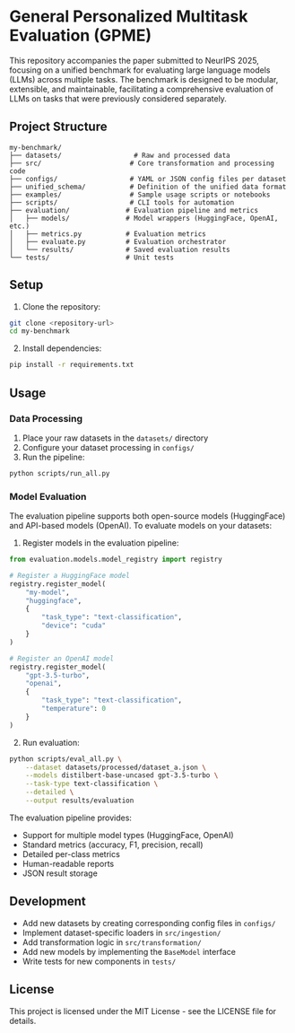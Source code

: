 # General Personalized Multitask Evaluation (GPME)

This repository accompanies the paper submitted to NeurIPS 2025, focusing on a unified benchmark for evaluating large language models (LLMs) across multiple tasks. The benchmark is designed to be modular, extensible, and maintainable, facilitating a comprehensive evaluation of LLMs on tasks that were previously considered separately.

## Project Structure

```
my-benchmark/
├── datasets/                  # Raw and processed data
├── src/                      # Core transformation and processing code
├── configs/                  # YAML or JSON config files per dataset
├── unified_schema/           # Definition of the unified data format
├── examples/                 # Sample usage scripts or notebooks
├── scripts/                  # CLI tools for automation
├── evaluation/              # Evaluation pipeline and metrics
│   ├── models/              # Model wrappers (HuggingFace, OpenAI, etc.)
│   ├── metrics.py           # Evaluation metrics
│   ├── evaluate.py          # Evaluation orchestrator
│   └── results/             # Saved evaluation results
└── tests/                   # Unit tests
```

## Setup

1. Clone the repository:
```bash
git clone <repository-url>
cd my-benchmark
```

2. Install dependencies:
```bash
pip install -r requirements.txt
```

## Usage

### Data Processing

1. Place your raw datasets in the `datasets/` directory
2. Configure your dataset processing in `configs/`
3. Run the pipeline:
```bash
python scripts/run_all.py
```

### Model Evaluation

The evaluation pipeline supports both open-source models (HuggingFace) and API-based models (OpenAI). To evaluate models on your datasets:

1. Register models in the evaluation pipeline:
```python
from evaluation.models.model_registry import registry

# Register a HuggingFace model
registry.register_model(
    "my-model",
    "huggingface",
    {
        "task_type": "text-classification",
        "device": "cuda"
    }
)

# Register an OpenAI model
registry.register_model(
    "gpt-3.5-turbo",
    "openai",
    {
        "task_type": "text-classification",
        "temperature": 0
    }
)
```

2. Run evaluation:
```bash
python scripts/eval_all.py \
    --dataset datasets/processed/dataset_a.json \
    --models distilbert-base-uncased gpt-3.5-turbo \
    --task-type text-classification \
    --detailed \
    --output results/evaluation
```

The evaluation pipeline provides:
- Support for multiple model types (HuggingFace, OpenAI)
- Standard metrics (accuracy, F1, precision, recall)
- Detailed per-class metrics
- Human-readable reports
- JSON result storage

## Development

- Add new datasets by creating corresponding config files in `configs/`
- Implement dataset-specific loaders in `src/ingestion/`
- Add transformation logic in `src/transformation/`
- Add new models by implementing the `BaseModel` interface
- Write tests for new components in `tests/`

## License

This project is licensed under the MIT License - see the LICENSE file for details. 